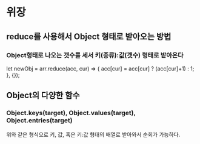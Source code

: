 # 위장

## reduce를 사용해서 Object 형태로 받아오는 방법
### Object형태로 나오는 갯수를 세서 키(종류):값(갯수) 형태로 받아온다

let newObj = arr.reduce(acc, cur) => {
	acc[cur] = acc[cur] ? (acc[cur]+1) : 1;
}, {});

## Object의 다양한 함수
### Object.keys(target), Object.values(target), Object.entries(target) 

위와 같은 형식으로 키, 값, 혹은 키:값 형태의 배열로 받아와서 순회가 가능하다.
